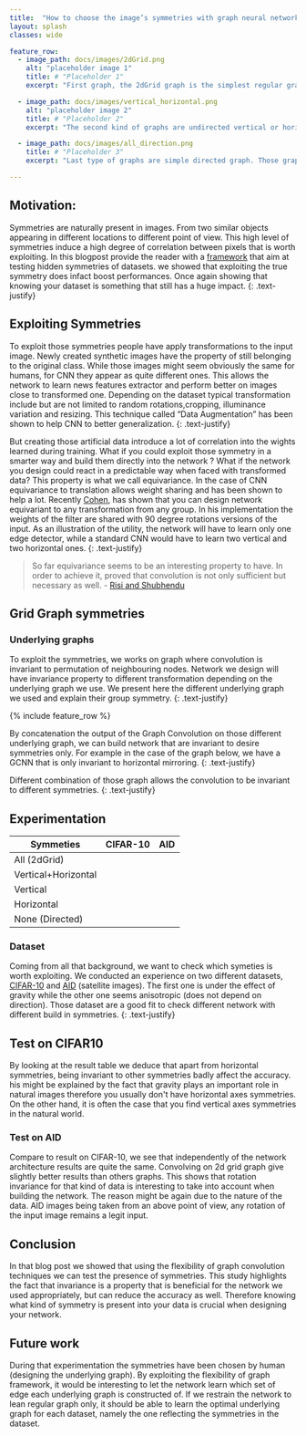 ```yaml
---
title:  "How to choose the image’s symmetries with graph neural network"
layout: splash
classes: wide

feature_row:
  - image_path: docs/images/2dGrid.png
    alt: "placeholder image 1"
    title: # "Placeholder 1"
    excerpt: "First graph, the 2dGrid graph is the simplest regular graph defined on the plane. It's undirected edges gives him multiple symmetries. The ones we are interested in are: rotation of 90 degrees and mirroring."

  - image_path: docs/images/vertical_horizontal.png
    alt: "placeholder image 2"
    title: # "Placeholder 2"
    excerpt: "The second kind of graphs are undirected vertical or horizontal edges. The symmetries found here are vertical and horizontal flips."

  - image_path: docs/images/all_direction.png
    title: # "Placeholder 3"
    excerpt: "Last type of graphs are simple directed graph. Those graph doesn’t contain any symmetry but allow the information to flow across the image when combined with other graphs."

---
```




## Motivation:

Symmetries are naturally present in images. From two similar objects appearing in different locations to different point of view. This high level of symmetries induce a high degree of correlation between pixels that is worth exploiting. In this blogpost provide the reader with a [framework](https://github.com/cgallay/GraphSymmetries/) that aim at testing hidden symmetries of datasets. we showed that exploiting the true symmetry does infact boost performances. Once again showing that knowing your dataset is something that still has a huge impact.
{: .text-justify}


## Exploiting Symmetries

To exploit those symmetries people have apply transformations to the input image. Newly created synthetic images have the property of still belonging to the original class. While those images might seem obviously the same for humans, for CNN they appear as quite different ones. This allows the network to learn news features extractor and perform better on images close to transformed one. Depending on the dataset typical transformation include but are not limited to  random rotations,cropping, illuminance variation and resizing. This technique called “Data Augmentation” has been shown to help CNN to better generalization.
{: .text-justify}


But creating those artificial data introduce a lot of correlation into the wights learned during training. What if you could exploit those symmetry in a smarter way and build them directly into the network ? What if the network you design could react in a predictable way when faced with transformed data? This property is what we call equivariance. In the case of CNN equivariance to translation allows weight sharing and has been shown to help a lot. Recently [Cohen](https://github.com/tscohen/GrouPy), has shown that you can design network equivariant to any transformation from any group. In his implementation the weights of the filter are shared with 90 degree rotations versions of the input. As an illustration of the utility, the network will have to learn only one edge detector, while a standard CNN would have to learn two vertical and two horizontal ones.
{: .text-justify}

> So far equivariance seems to be an interesting property to have. In order to achieve it, proved that convolution is not only sufficient but necessary as well. - [Risi and Shubhendu](https://arxiv.org/abs/1802.03690)




## Grid Graph symmetries

### Underlying graphs

To exploit the symmetries, we works on graph where convolution is invariant to permutation of neighbouring nodes. Network we design will have invariance property to different transformation depending on the underlying graph we use. We present here the different underlying graph we used and explain their group symmetry.
{: .text-justify}

{% include feature_row %}


By concatenation the output of the Graph Convolution on those different underlying graph, we can build network that are invariant to desire symmetries only. For example in the case of the graph below, we have a GCNN that is only invariant to horizontal mirroring.
{: .text-justify}



Different combination of those graph allows the convolution to be invariant to different symmetries.
{: .text-justify}


## Experimentation

| Symmeties           | CIFAR-10 | AID |
|---------------------|----------|-----|
| All (2dGrid)        |          |     |
| Vertical+Horizontal |          |     |
| Vertical            |          |     |
| Horizontal          |          |     |
| None (Directed)     |          |     |

### Dataset
Coming from all that background, we want to check which symeties is worth exploiting. We conducted an experience on two different datasets, [CIFAR-10](https://www.cs.toronto.edu/~kriz/cifar.html) and [AID](https://arxiv.org/abs/1608.05167) (satellite images). The first one is under the effect of gravity while the other one seems anisotropic (does not depend on direction). Those dataset are a good fit to check different network with different build in symmetries.
{: .text-justify}

## Test on CIFAR10

By looking at the result table we deduce that apart from horizontal symmetries, being invariant to other symmetries badly affect the accuracy. his might be explained by the fact that gravity plays an important role in natural images therefore you usually don't have horizontal axes symmetries. On the other hand, it is often the case that you find vertical axes symmetries in the natural world.

### Test on AID

Compare to result on CIFAR-10, we see that independently of the network architecture results are quite the same. Convolving on 2d grid graph give slightly better results than others graphs. This shows that rotation invariance for that kind of data is interesting to take into account when building the network. The reason might be again due to the nature of the data. AID images being taken from an above point of view, any rotation of the input image remains a legit input.


## Conclusion

In that blog post we showed that using the flexibility of graph convolution techniques we can test the presence of symmetries. This study highlights the fact that invariance is a property that is beneficial for the network we used appropriately, but can reduce the accuracy as well. Therefore knowing what kind of symmetry is present into your data is crucial when designing your network.

## Future work

During that experimentation the symmetries have been chosen by human (designing the underlying graph). By exploiting the flexibility of graph framework, it would be interesting to let the network learn which set of edge each underlying graph is constructed of. If we restrain the network to lean regular graph only, it should be able to learn the optimal underlying graph for each dataset, namely the one reflecting the symmetries in the dataset.  

